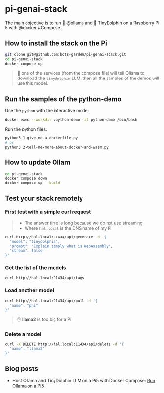 # pi-genai-stack

The main objective is to run 🦙 @ollama and 🐬 TinyDolphin on a Raspberry Pi 5 with @docker #Compose.

## How to install the stack on the Pi

```bash
git clone git@github.com:bots-garden/pi-genai-stack.git
cd pi-genai-stack
docker compose up
```

> 👋 one of the services (from the compose file) will tell Ollama to download the `tinydolphin` LLM, then all the samples of the demos will use this model.

## Run the samples of the python-demo

Use the `python` with the interactive mode:
```bash
docker exec --workdir /python-demo -it python-demo /bin/bash
```

Run the python files:
```bash
python3 1-give-me-a-dockerfile.py
# or
python3 2-tell-me-more-about-docker-and-wasm.py
```

## How to update Ollam

```bash
cd pi-genai-stack
docker compose down
docker compose up --build
```

## Test your stack remotely

### First test with a simple curl request
> - The answer time is long because we do not use streaming
> - Where `hal.local` is the DNS name of my Pi

```bash
curl http://hal.local:11434/api/generate -d '{
  "model": "tinydolphin",
  "prompt": "Explain simply what is WebAssembly",
  "stream": false
}'
```

### Get the list of the models

```bash
curl http://hal.local:11434/api/tags
```

### Load another model

```bash
curl http://hal.local:11434/api/pull -d '{
  "name": "phi"
}'
```

> ✋ **llama2** is too big for a Pi

### Delete a model

```bash
curl -X DELETE http://hal.local:11434/api/delete -d '{
  "name": "llama2"
}'
```

## Blog posts

- Host Ollama and TinyDolphin LLM on a Pi5 with Docker Compose: [Run Ollama on a Pi5](https://k33g.hashnode.dev/run-ollama-on-a-pi5)